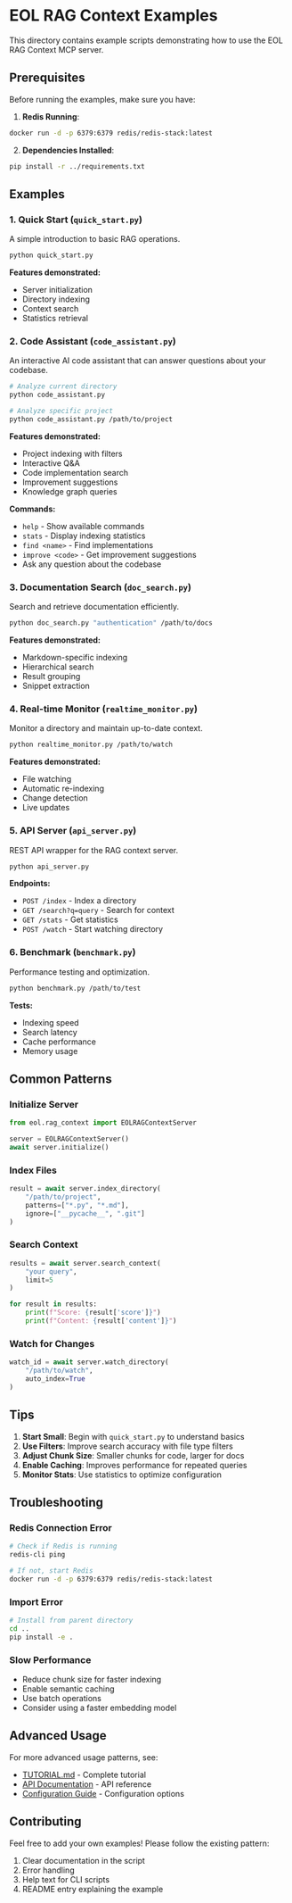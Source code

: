 # EOL RAG Context Examples

This directory contains example scripts demonstrating how to use the EOL RAG Context MCP server.

## Prerequisites

Before running the examples, make sure you have:

1. **Redis Running**:

```bash
docker run -d -p 6379:6379 redis/redis-stack:latest
```

2. **Dependencies Installed**:

```bash
pip install -r ../requirements.txt
```

## Examples

### 1. Quick Start (`quick_start.py`)

A simple introduction to basic RAG operations.

```bash
python quick_start.py
```

**Features demonstrated:**

- Server initialization
- Directory indexing
- Context search
- Statistics retrieval

### 2. Code Assistant (`code_assistant.py`)

An interactive AI code assistant that can answer questions about your codebase.

```bash
# Analyze current directory
python code_assistant.py

# Analyze specific project
python code_assistant.py /path/to/project
```

**Features demonstrated:**

- Project indexing with filters
- Interactive Q&A
- Code implementation search
- Improvement suggestions
- Knowledge graph queries

**Commands:**

- `help` - Show available commands
- `stats` - Display indexing statistics
- `find <name>` - Find implementations
- `improve <code>` - Get improvement suggestions
- Ask any question about the codebase

### 3. Documentation Search (`doc_search.py`)

Search and retrieve documentation efficiently.

```bash
python doc_search.py "authentication" /path/to/docs
```

**Features demonstrated:**

- Markdown-specific indexing
- Hierarchical search
- Result grouping
- Snippet extraction

### 4. Real-time Monitor (`realtime_monitor.py`)

Monitor a directory and maintain up-to-date context.

```bash
python realtime_monitor.py /path/to/watch
```

**Features demonstrated:**

- File watching
- Automatic re-indexing
- Change detection
- Live updates

### 5. API Server (`api_server.py`)

REST API wrapper for the RAG context server.

```bash
python api_server.py
```

**Endpoints:**

- `POST /index` - Index a directory
- `GET /search?q=query` - Search for context
- `GET /stats` - Get statistics
- `POST /watch` - Start watching directory

### 6. Benchmark (`benchmark.py`)

Performance testing and optimization.

```bash
python benchmark.py /path/to/test
```

**Tests:**

- Indexing speed
- Search latency
- Cache performance
- Memory usage

## Common Patterns

### Initialize Server

```python
from eol.rag_context import EOLRAGContextServer

server = EOLRAGContextServer()
await server.initialize()
```

### Index Files

```python
result = await server.index_directory(
    "/path/to/project",
    patterns=["*.py", "*.md"],
    ignore=["__pycache__", ".git"]
)
```

### Search Context

```python
results = await server.search_context(
    "your query",
    limit=5
)

for result in results:
    print(f"Score: {result['score']}")
    print(f"Content: {result['content']}")
```

### Watch for Changes

```python
watch_id = await server.watch_directory(
    "/path/to/watch",
    auto_index=True
)
```

## Tips

1. **Start Small**: Begin with `quick_start.py` to understand basics
2. **Use Filters**: Improve search accuracy with file type filters
3. **Adjust Chunk Size**: Smaller chunks for code, larger for docs
4. **Enable Caching**: Improves performance for repeated queries
5. **Monitor Stats**: Use statistics to optimize configuration

## Troubleshooting

### Redis Connection Error

```bash
# Check if Redis is running
redis-cli ping

# If not, start Redis
docker run -d -p 6379:6379 redis/redis-stack:latest
```

### Import Error

```bash
# Install from parent directory
cd ..
pip install -e .
```

### Slow Performance

- Reduce chunk size for faster indexing
- Enable semantic caching
- Use batch operations
- Consider using a faster embedding model

## Advanced Usage

For more advanced usage patterns, see:

- [TUTORIAL.md](../TUTORIAL.md) - Complete tutorial
- [API Documentation](../docs/api.md) - API reference
- [Configuration Guide](../docs/configuration.md) - Configuration options

## Contributing

Feel free to add your own examples! Please follow the existing pattern:

1. Clear documentation in the script
2. Error handling
3. Help text for CLI scripts
4. README entry explaining the example
